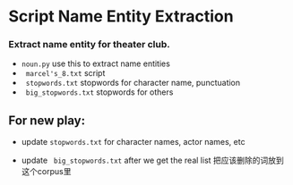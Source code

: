 # Script Name Entity Extraction

### Extract name entity for theater club.

* ```noun.py``` use this to extract name entities
* ``` marcel's_8.txt``` script
* ``` stopwords.txt``` stopwords for character name, punctuation
* ``` big_stopwords.txt``` stopwords for others


## For new play:
* update ```stopwords.txt``` for character names, actor names, etc

* update ``` big_stopwords.txt``` after we get the real list 把应该删除的词放到这个corpus里